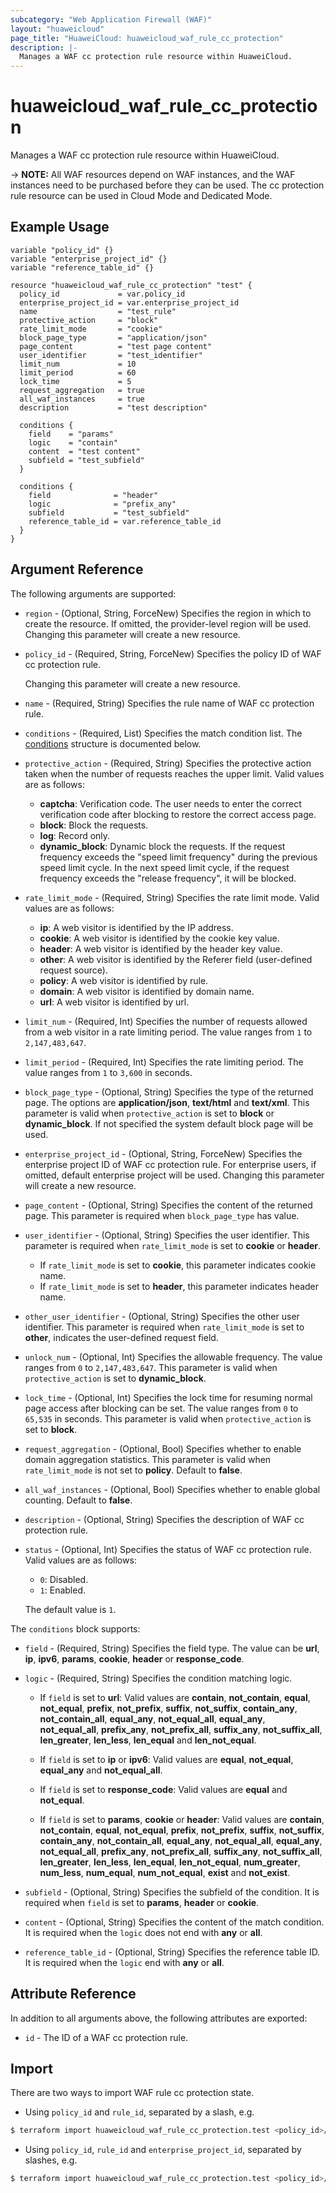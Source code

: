 ```yaml
---
subcategory: "Web Application Firewall (WAF)"
layout: "huaweicloud"
page_title: "HuaweiCloud: huaweicloud_waf_rule_cc_protection"
description: |-
  Manages a WAF cc protection rule resource within HuaweiCloud.
---
```


# huaweicloud_waf_rule_cc_protection

Manages a WAF cc protection rule resource within HuaweiCloud.

-> **NOTE:** All WAF resources depend on WAF instances, and the WAF instances need to be purchased before they can be
used. The cc protection rule resource can be used in Cloud Mode and Dedicated Mode.

## Example Usage

```hcl
variable "policy_id" {}
variable "enterprise_project_id" {}
variable "reference_table_id" {}

resource "huaweicloud_waf_rule_cc_protection" "test" {
  policy_id             = var.policy_id
  enterprise_project_id = var.enterprise_project_id
  name                  = "test_rule"
  protective_action     = "block"
  rate_limit_mode       = "cookie"
  block_page_type       = "application/json"
  page_content          = "test page content"
  user_identifier       = "test_identifier"
  limit_num             = 10
  limit_period          = 60
  lock_time             = 5
  request_aggregation   = true
  all_waf_instances     = true
  description           = "test description"

  conditions {
    field    = "params"
    logic    = "contain"
    content  = "test content"
    subfield = "test_subfield"
  }

  conditions {
    field              = "header"
    logic              = "prefix_any"
    subfield           = "test_subfield"
    reference_table_id = var.reference_table_id
  }
}
```

## Argument Reference

The following arguments are supported:

* `region` - (Optional, String, ForceNew) Specifies the region in which to create the resource.
  If omitted, the provider-level region will be used. Changing this parameter will create a new resource.

* `policy_id` - (Required, String, ForceNew) Specifies the policy ID of WAF cc protection rule.

  Changing this parameter will create a new resource.

* `name` - (Required, String) Specifies the rule name of WAF cc protection rule.

* `conditions` - (Required, List) Specifies the match condition list.
The [conditions](#RuleCCProtection_conditions) structure is documented below.

* `protective_action` - (Required, String) Specifies the protective action taken when the number of requests reaches
  the upper limit. Valid values are as follows:
  + **captcha**: Verification code. The user needs to enter the correct verification code after blocking to restore the
  correct access page.
  + **block**: Block the requests.
  + **log**: Record only.
  + **dynamic_block**: Dynamic block the requests. If the request frequency exceeds the "speed limit frequency" during
  the previous speed limit cycle. In the next speed limit cycle, if the request frequency exceeds the
  "release frequency", it will be blocked.

* `rate_limit_mode` - (Required, String) Specifies the rate limit mode. Valid values are as follows:
  + **ip**: A web visitor is identified by the IP address.
  + **cookie**: A web visitor is identified by the cookie key value.
  + **header**: A web visitor is identified by the header key value.
  + **other**: A web visitor is identified by the Referer field (user-defined request source).
  + **policy**: A web visitor is identified by rule.
  + **domain**: A web visitor is identified by domain name.
  + **url**: A web visitor is identified by url.

* `limit_num` - (Required, Int) Specifies the number of requests allowed from a web visitor in a rate limiting period.
  The value ranges from `1` to `2,147,483,647`.

* `limit_period` - (Required, Int) Specifies the rate limiting period. The value ranges from `1` to `3,600` in seconds.

* `block_page_type` - (Optional, String) Specifies the type of the returned page. The options are **application/json**,
  **text/html** and **text/xml**. This parameter is valid when `protective_action` is set to **block** or **dynamic_block**.
  If not specified the system default block page will be used.

* `enterprise_project_id` - (Optional, String, ForceNew) Specifies the enterprise project ID of WAF cc protection rule.
  For enterprise users, if omitted, default enterprise project will be used.
  Changing this parameter will create a new resource.

* `page_content` - (Optional, String) Specifies the content of the returned page.
  This parameter is required when `block_page_type` has value.

* `user_identifier` - (Optional, String) Specifies the user identifier.
  This parameter is required when `rate_limit_mode` is set to **cookie** or **header**.
  + If `rate_limit_mode` is set to **cookie**, this parameter indicates cookie name.
  + If `rate_limit_mode` is set to **header**, this parameter indicates header name.

* `other_user_identifier` - (Optional, String) Specifies the other user identifier.
  This parameter is required when `rate_limit_mode` is set to **other**, indicates the user-defined request field.

* `unlock_num` - (Optional, Int) Specifies the allowable frequency. The value ranges from `0` to `2,147,483,647`.
  This parameter is valid when `protective_action` is set to **dynamic_block**.

* `lock_time` - (Optional, Int) Specifies the lock time for resuming normal page access after blocking can be set.
  The value ranges from `0` to `65,535` in seconds. This parameter is valid when `protective_action` is set to **block**.

* `request_aggregation` - (Optional, Bool) Specifies whether to enable domain aggregation statistics.
  This parameter is valid when `rate_limit_mode` is not set to **policy**. Default to **false**.

* `all_waf_instances` - (Optional, Bool) Specifies whether to enable global counting. Default to **false**.

* `description` - (Optional, String) Specifies the description of WAF cc protection rule.

* `status` - (Optional, Int) Specifies the status of WAF cc protection rule.
  Valid values are as follows:
  + `0`: Disabled.
  + `1`: Enabled.

  The default value is `1`.

<a name="RuleCCProtection_conditions"></a>
The `conditions` block supports:

* `field` - (Required, String) Specifies the field type.
  The value can be **url**, **ip**, **ipv6**, **params**, **cookie**, **header** or **response_code**.

* `logic` - (Required, String) Specifies the condition matching logic.

  + If `field` is set to **url**: Valid values are **contain**, **not_contain**, **equal**, **not_equal**, **prefix**,
  **not_prefix**, **suffix**, **not_suffix**, **contain_any**, **not_contain_all**, **equal_any**, **not_equal_all**,
  **equal_any**, **not_equal_all**, **prefix_any**, **not_prefix_all**, **suffix_any**, **not_suffix_all**,
  **len_greater**, **len_less**, **len_equal** and **len_not_equal**.

  + If `field` is set to **ip** or **ipv6**: Valid values are **equal**, **not_equal**, **equal_any** and
  **not_equal_all**.

  + If `field` is set to **response_code**: Valid values are **equal** and **not_equal**.

  + If `field` is set to **params**, **cookie** or **header**: Valid values are **contain**, **not_contain**,
  **equal**, **not_equal**, **prefix**, **not_prefix**, **suffix**, **not_suffix**, **contain_any**,
  **not_contain_all**, **equal_any**, **not_equal_all**, **equal_any**, **not_equal_all**, **prefix_any**,
  **not_prefix_all**, **suffix_any**, **not_suffix_all**, **len_greater**, **len_less**, **len_equal**,
  **len_not_equal**, **num_greater**, **num_less**, **num_equal**, **num_not_equal**, **exist** and **not_exist**.

* `subfield` - (Optional, String) Specifies the subfield of the condition.
  It is required when `field` is set to **params**, **header** or **cookie**.

* `content` - (Optional, String) Specifies the content of the match condition.
  It is required when the `logic` does not end with **any** or **all**.

* `reference_table_id` - (Optional, String) Specifies the reference table ID.
  It is required when the `logic` end with **any** or **all**.

## Attribute Reference

In addition to all arguments above, the following attributes are exported:

* `id` - The ID of a WAF cc protection rule.

## Import

There are two ways to import WAF rule cc protection state.

* Using `policy_id` and `rule_id`, separated by a slash, e.g.

```bash
$ terraform import huaweicloud_waf_rule_cc_protection.test <policy_id>/<rule_id>
```

* Using `policy_id`, `rule_id` and `enterprise_project_id`, separated by slashes, e.g.

```bash
$ terraform import huaweicloud_waf_rule_cc_protection.test <policy_id>/<rule_id>/<enterprise_project_id>
```
